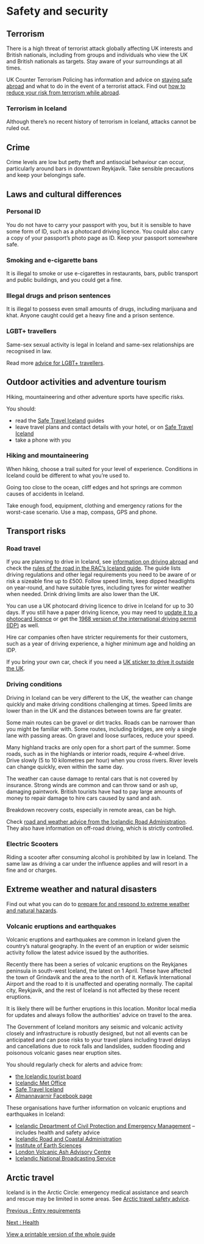 # Safety and security

## Terrorism

There is a high threat of terrorist attack globally affecting UK interests and British nationals, including from groups and individuals who view the UK and British nationals as targets. Stay aware of your surroundings at all times.

UK Counter Terrorism Policing has information and advice on [staying safe abroad](https://www.counterterrorism.police.uk/safetyadvice/) and what to do in the event of a terrorist attack. Find out [how to reduce your risk from terrorism while abroad](https://www.gov.uk/guidance/reduce-your-risk-from-terrorism-while-abroad).

### Terrorism in Iceland

Although there’s no recent history of terrorism in Iceland, attacks cannot be ruled out.

## Crime

Crime levels are low but petty theft and antisocial behaviour can occur, particularly around bars in downtown Reykjavík. Take sensible precautions and keep your belongings safe.

## Laws and cultural differences

### Personal ID

You do not have to carry your passport with you, but it is sensible to have some form of ID, such as a photocard driving licence. You could also carry a copy of your passport’s photo page as ID. Keep your passport somewhere safe.

### Smoking and e-cigarette bans

It is illegal to smoke or use e-cigarettes in restaurants, bars, public transport and public buildings, and you could get a fine.

### Illegal drugs and prison sentences

It is illegal to possess even small amounts of drugs, including marijuana and khat. Anyone caught could get a heavy fine and a prison sentence.

### LGBT+ travellers

Same-sex sexual activity is legal in Iceland and same-sex relationships are recognised in law.

Read more [advice for LGBT+ travellers](https://www.gov.uk/guidance/lesbian-gay-bisexual-and-transgender-foreign-travel-advice).

## Outdoor activities and adventure tourism

Hiking, mountaineering and other adventure sports have specific risks.

You should:

* read the [Safe Travel Iceland](http://safetravel.is/) guides
* leave travel plans and contact details with your hotel, or on [Safe Travel Iceland](http://safetravel.is/)
* take a phone with you

### Hiking and mountaineering

When hiking, choose a trail suited for your level of experience. Conditions in Iceland could be different to what you’re used to.

Going too close to the ocean, cliff edges and hot springs are common causes of accidents in Iceland.

Take enough food, equipment, clothing and emergency rations for the worst-case scenario. Use a map, compass, GPS and phone.

## Transport risks

### Road travel

If you are planning to drive in Iceland, see [information on driving abroad](https://www.gov.uk/driving-abroad) and check the [rules of the road in the RAC’s Iceland guide](https://www.rac.co.uk/drive/travel/country/iceland/). The guide lists driving regulations and other legal requirements you need to be aware of or risk a sizeable fine up to £500. Follow speed limits, keep dipped headlights on year-round, and have suitable tyres, including tyres for winter weather when needed. Drink driving limits are also lower than the UK.

You can use a UK photocard driving licence to drive in Iceland for up to 30 days. If you still have a paper driving licence, you may need to [update it to a photocard licence](https://www.gov.uk/exchange-paper-driving-licence) or get the [1968 version of the international driving permit (IDP)](https://www.gov.uk/driving-abroad/international-driving-permit) as well.

Hire car companies often have stricter requirements for their customers, such as a year of driving experience, a higher minimum age and holding an IDP.

If you bring your own car, check if you need a [UK sticker to drive it outside the UK](https://www.gov.uk/displaying-number-plates/flags-identifiers-and-stickers).

### Driving conditions

Driving in Iceland can be very different to the UK, the weather can change quickly and make driving conditions challenging at times. Speed limits are lower than in the UK and the distances between towns are far greater.

Some main routes can be gravel or dirt tracks. Roads can be narrower than you might be familiar with. Some routes, including bridges, are only a single lane with passing areas. On gravel and loose surfaces, reduce your speed.

Many highland tracks are only open for a short part of the summer. Some roads, such as in the highlands or interior roads, require 4-wheel drive. Drive slowly (5 to 10 kilometres per hour) when you cross rivers. River levels can change quickly, even within the same day.

The weather can cause damage to rental cars that is not covered by insurance. Strong winds are common and can throw sand or ash up, damaging paintwork. British tourists have had to pay large amounts of money to repair damage to hire cars caused by sand and ash.

Breakdown recovery costs, especially in remote areas, can be high.

Check [road and weather advice from the Icelandic Road Administration](https://www.road.is/). They also have information on off-road driving, which is strictly controlled.

### Electric Scooters

Riding a scooter after consuming alcohol is prohibited by law in Iceland. The same law as driving a car under the influence applies and will resort in a fine and or charges.

## Extreme weather and natural disasters

Find out what you can do to [prepare for and respond to extreme weather and natural hazards](https://www.gov.uk/guidance/tropical-cyclones).

### Volcanic eruptions and earthquakes

Volcanic eruptions and earthquakes are common in Iceland given the country’s natural geography. In the event of an eruption or wider seismic activity follow the latest advice issued by the authorities.

Recently there has been a series of volcanic eruptions on the Reykjanes peninsula in south-west Iceland, the latest on 1 April. These have affected the town of Grindavik and the area to the north of it. Keflavik International Airport and the road to it is unaffected and operating normally. The capital city, Reykjavik, and the rest of Iceland is not affected by these recent eruptions.

It is likely there will be further eruptions in this location. Monitor local media for updates and always follow the authorities’ advice on travel to the area.

The Government of Iceland monitors any seismic and volcanic activity closely and infrastructure is robustly designed, but not all events can be anticipated and can pose risks to your travel plans including travel delays and cancellations due to rock falls and landslides, sudden flooding and poisonous volcanic gases near eruption sites.

You should regularly check for alerts and advice from:

* [the Icelandic tourist board](https://www.visiticeland.com/article/volcano-info)
* [Icelandic Met Office](https://en.vedur.is/)
* [Safe Travel Iceland](https://safetravel.is/)
* [Almannavarnir Facebook page](https://www.facebook.com/Almannavarnir/)

These organisations have further information on volcanic eruptions and earthquakes in Iceland:

* [Icelandic Department of Civil Protection and Emergency Management](https://www.almannavarnir.is/english/) – includes health and safety advice
* [Icelandic Road and Coastal Administration](https://www.road.is/)
* [Institute of Earth Sciences](https://earthice.hi.is/)
* [London Volcanic Ash Advisory Centre](https://www.metoffice.gov.uk/services/transport/aviation/regulated/vaac/advisories/archive)
* [Icelandic National Broadcasting Service](https://www.ruv.is/english)

## Arctic travel

Iceland is in the Arctic Circle: emergency medical assistance and search and rescue may be limited in some areas. See [Arctic travel safety advice](https://www.gov.uk/guidance/arctic-travel-safety-advice).

[Previous
:
Entry requirements](/foreign-travel-advice/iceland/entry-requirements)

[Next
:
Health](/foreign-travel-advice/iceland/health)

[View a printable version of the whole guide](/foreign-travel-advice/iceland/print)